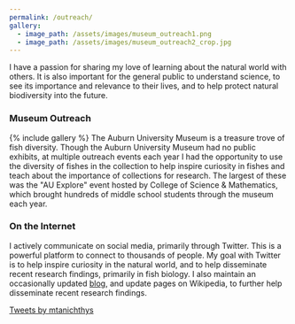 ```yaml
---
permalink: /outreach/
gallery:
  - image_path: /assets/images/museum_outreach1.png
  - image_path: /assets/images/museum_outreach2_crop.jpg
---
```


I have a passion for sharing my love of learning about the natural world with others. It is also important for the general public to understand science, to see its importance and relevance to their lives, and to help protect natural biodiversity into the future. 

### Museum Outreach
{% include gallery %}
The Auburn University Museum is a treasure trove of fish diversity. Though the Auburn University Museum had no public exhibits, at multiple outreach events each year I had the opportunity to use the diversity of fishes in the collection to help inspire curiosity in fishes and teach about the importance of collections for research. The largest of these was the "AU Explore" event hosted by College of Science & Mathematics, which brought hundreds of middle school students through the museum each year. 

### On the Internet
I actively communicate on social media, primarily through Twitter. This is a powerful platform to connect to thousands of people. My goal with Twitter is to help inspire curiosity in the natural world, and to help disseminate recent research findings, primarily in fish biology. I also maintain an occasionally updated <a href="https://mtanichthys.blogspot.com/">blog</a>, and update pages on Wikipedia, to further help disseminate recent research findings.

<a class="twitter-timeline" data-height="2000" href="https://twitter.com/mtanichthys?ref_src=twsrc%5Etfw">Tweets by mtanichthys</a> <script async src="//platform.twitter.com/widgets.js" charset="utf-8"></script>
